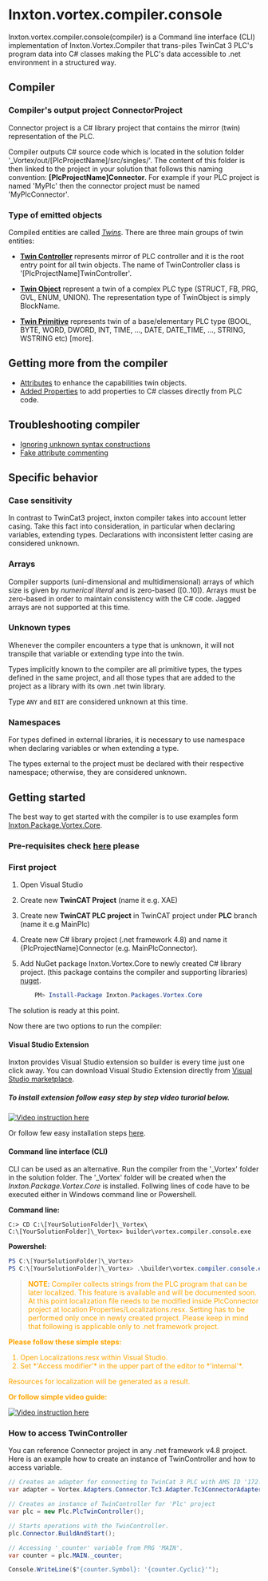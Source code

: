 # Inxton.vortex.compiler.console

Inxton.vortex.compiler.console(compiler) is a Command line interface (CLI) implementation of Inxton.Vortex.Compiler that trans-piles TwinCat 3 PLC's program data into C# classes making the PLC's data accessible to .net environment in a structured way.

## Compiler

### Compiler's output project **ConnectorProject**

Connector project is a C# library project that contains the mirror (twin) representation of the PLC.

Compiler outputs C# source code which is located in the solution folder '_Vortex/out/[PlcProjectName]/src/singles/'. The content of this folder is then linked to the project in your solution that follows this naming convention: **[PlcProjectName]Connector**. For example if your PLC project is named 'MyPlc' then the connector project must be named 'MyPlcConnector'.

### Type of emitted objects

Compiled entities are called [*Twins*](Conceptual/Twins.md). There are three main groups of twin entities:

* [**Twin Controller**](Conceptual/TwinController.md) represents mirror of PLC controller and it is the root entry point for all twin objects. The name of TwinController class is '[PlcProjectName]TwinController'.

* [**Twin Object**](Conceptual/TwinObjects.md) represent a twin of a complex PLC type (STRUCT, FB, PRG, GVL, ENUM, UNION). The representation type of TwinObject is simply BlockName.

* [**Twin Primitive**](../Inxton.Vortex.Connector/Conceptual/PrimitiveTwins.md) represents twin of a base/elementary PLC type (BOOL, BYTE, WORD, DWORD, INT, TIME, ..., DATE, DATE_TIME, ..., STRING, WSTRING etc) [more].


## Getting more from the compiler

* [Attributes](Conceptual/Attributes.md) to enhance the capabilities twin objects.
* [Added Properties](Conceptual/AddedProperties.md) to add properties to C# classes directly from PLC code.

## Troubleshooting compiler

* [Ignoring unknown syntax constructions](Conceptual/IgnoringPartsOfCode.md)
* [Fake attribute commenting](Conceptual/FakeComments.md)

## Specific behavior

### Case sensitivity

In contrast to TwinCat3 project, inxton compiler takes into account letter casing. Take this fact into consideration, in particular when declaring variables, extending types. Declarations with inconsistent letter casing are considered unknown.

### Arrays

Compiler supports (uni-dimensional and multidimensional) arrays of which size is given by *numerical literal* and is zero-based ([0..10]). Arrays must be zero-based in order to maintain consistency with the C# code. Jagged arrays are not supported at this time.

### Unknown types

Whenever the compiler encounters a type that is unknown, it will not transpile that variable or extending type into the twin.

Types implicitly known to the compiler are all primitive types, the types defined in the same project, and all those types that are added to the project as a library with its own .net twin library.

Type `ANY` and `BIT` are considered unknown at this time.

### Namespaces

For types defined in external libraries, it is necessary to use namespace when declaring variables or when extending a type.

The types external to the project must be declared with their respective namespace; otherwise, they are considered unknown.

## Getting started

The best way to get started with the compiler is to use examples form [Inxton.Package.Vortex.Core](../Inxton.Package.Vortex.Core/README.MD).

### Pre-requisites check [here](/common/PREREQUISITES.md) please

### First project

1. Open Visual Studio
1. Create new **TwinCAT Project** (name it e.g. XAE)
1. Create new **TwinCAT PLC project** in TwinCAT project under **PLC** branch (name it e.g MainPlc)
1. Create new C# library project (.net framework 4.8) and name it {PlcProjectName}Connector (e.g. MainPlcConnector).
1. Add NuGet package Inxton.Vortex.Core to newly created C# library project. (this package contains the compiler and supporting libraries) [nuget](https://www.nuget.org/packages/Inxton.Packages.Vortex.Core).

   ~~~ PowerShell
       PM> Install-Package Inxton.Packages.Vortex.Core
   ~~~

The solution is ready at this point.

Now there are two options to run the compiler:

#### Visual Studio Extension
Inxton provides Visual Studio extension so builder is every time just one click away.
You can download Visual Studio Extension directly from [Visual Studio marketplace](https://marketplace.visualstudio.com/items?itemName=Inxton.InxtonVortexBuilderExtensionPre).

##### To install extension follow easy step by step video turorial below. 
[![Video instruction here](https://img.youtube.com/vi/seL77D0eykI/0.jpg)](https://www.youtube.com/watch?v=seL77D0eykI&feature=youtu.be "Run builder.")

Or follow few easy installation steps [here](../ExtensionInstalation.md).


#### Command line interface (CLI)

CLI can be used as an alternative. Run the compiler from the '_Vortex' folder in the solution folder. The '_Vortex' folder will be created when the *Inxton.Package.Vortex.Core* is installed.
Follwing lines of code have to be executed either in Windows command line or Powershell.

**Command line:**
~~~ CMD
C:> CD C:\[YourSolutionFolder]\_Vortex\
C:\[YourSolutionFolder]\_Vortex> builder\vortex.compiler.console.exe
~~~

**Powershel:**
~~~ PowerShell
PS C:\[YourSolutionFolder]\_Vortex>
PS C:\[YourSolutionFolder]\_Vortex> .\builder\vortex.compiler.console.exe
~~~


><strong style="color:orange">NOTE</strong>: <span style="color:orange">
Compiler collects strings from the PLC program that can be later localized. 
This feature is available and will be documented soon. 
At this point localization file needs to be modified inside PlcConnector project at location Properties/Localizations.resx. 
Setting has to be performed only once in newly created project.
Please keep in mind that following is applicable only to .net framework project.</span>

<p><strong style="color:orange">Please follow these simple steps:</strong>
<ol style="color:orange">
<li>Open Localizations.resx within Visual Studio.</li>
<li>Set *'Access modifier'* in the upper part of the editor to *'internal'*.</li>
</ol></p>

<p style="color:orange">Resources for localization will be generated as a result.</p>

<strong style="color:orange">Or follow simple video guide:</strong>

[![Video instruction here](https://img.youtube.com/vi/K02ic222EE4/0.jpg)](https://www.youtube.com/watch?v=K02ic222EE4&feature=youtu.be "Video Title")

### How to access TwinController

You can reference Connector project in any .net framework v4.8 project. Here is an example how to create an instance of TwinController and how to access variable.

~~~ C#
// Creates an adapter for connecting to TwinCat 3 PLC with AMS ID '172.20.10.102.1.1' and port '851'
var adapter = Vortex.Adapters.Connector.Tc3.Adapter.Tc3ConnectorAdapter.Create("172.20.10.102.1.1", 851);

// Creates an instance of TwinController for 'Plc' project
var plc = new Plc.PlcTwinController();

// Starts operations with the TwinController.
plc.Connector.BuildAndStart();

// Accessing '_counter' variable from PRG 'MAIN'.
var counter = plc.MAIN._counter;

Console.WriteLine($"{counter.Symbol}: '{counter.Cyclic}'");
~~~
